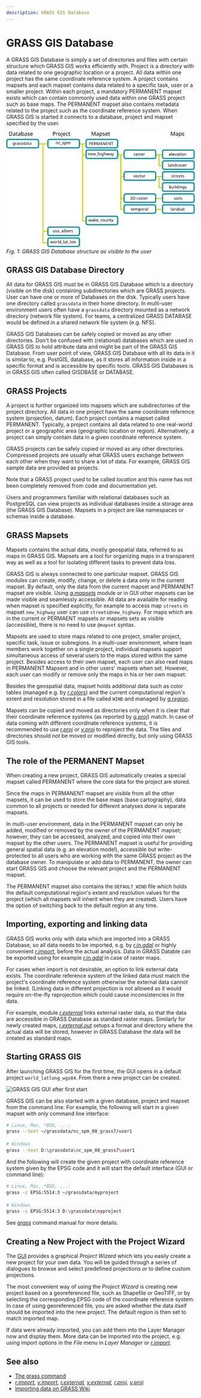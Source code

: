 ```yaml
---
description: GRASS GIS Database
---
```


# GRASS GIS Database

A GRASS GIS Database is simply a set of directories and files with
certain structure which GRASS GIS works efficiently with. Project is a
directory with data related to one geographic location or a project. All
data within one project has the same coordinate reference system. A
project contains mapsets and each mapset contains data related to a
specific task, user or a smaller project. Within each project, a
mandatory PERMANENT mapset exists which can contain commonly used data
within one GRASS project such as base maps. The PERMANENT mapset also
contains metadata related to the project such as the coordinate
reference system. When GRASS GIS is started it connects to a database,
project and mapset specified by the user.

![example: nc_spm - highway - elevation](grass_database.png)  
*Fig. 1: GRASS GIS Database structure as visible to the user*

## GRASS GIS Database Directory

All data for GRASS GIS must be in GRASS GIS Database which is a
directory (visible on the disk) containing subdirectories which are
GRASS projects. User can have one or more of Databases on the disk.
Typically users have one directory called `grassdata` in their home
directory. In multi-user environment users often have a `grassdata`
directory mounted as a network directory (network file system). For
teams, a centralized GRASS DATABASE would be defined in a shared network
file system (e.g. NFS).

GRASS GIS Databases can be safely copied or moved as any other
directories. Don't be confused with (relational) databases which are
used in GRASS GIS to hold attribute data and might be part of the GRASS
GIS Database. From user point of view, GRASS GIS Database with all its
data in it is similar to, e.g. PostGIS, database, as it stores all
information inside in a specific format and is accessible by specific
tools. GRASS GIS Databases is in GRASS GIS often called GISDBASE or
DATABASE.

## GRASS Projects

A project is further organized into mapsets which are subdirectories of
the project directory. All data in one project have the same coordinate
reference system (projection, datum). Each project contains a mapset
called PERMANENT. Typically, a project contains all data related to one
real-world project or a geographic area (geographic location or region).
Alternatively, a project can simply contain data in a given coordinate
reference system.

GRASS projects can be safely copied or moved as any other directories.
Compressed projects are usually what GRASS users exchange between each
other when they want to share a lot of data. For example, GRASS GIS
sample data are provided as projects.

Note that a GRASS project used to be called *location* and this name has
not been completely removed from code and documentation yet.

Users and programmers familiar with relational databases such as
PostgreSQL can view projects as individual databases inside a storage
area (the GRASS GIS Database). Mapsets in a project are like namespaces
or schemas inside a database.

## GRASS Mapsets

Mapsets contains the actual data, mostly geospatial data, referred to as
maps in GRASS GIS. Mapsets are a tool for organizing maps in a
transparent way as well as a tool for isolating different tasks to
prevent data loss.

GRASS GIS is always connected to one particular mapset. GRASS GIS
modules can create, modify, change, or delete a data only in the current
mapset. By default, only the data from the current mapset and PERMANENT
mapset are visible. Using [*g.mapsets*](g.mapsets.md) module or in GUI
other mapsets can be made visible and seamlessly accessible. All data
are available for reading when mapset is specified explicitly, for
example to access map `streets` in mapset `new_highway` user can use
`streets@new_highway`. For maps which are in the current or PERMAENT
mapsets or mapsets sets as visible (accessible), there is no need to use
`@mapset` syntax.

Mapsets are used to store maps related to one project, smaller project,
specific task, issue or subregions. In a multi-user environment, where
team members work together on a single project, individual mapsets
support simultaneous access of several users to the maps stored within
the same project. Besides access to their own mapset, each user can also
read maps in PERMANENT Mapsent and in other users' mapsets when set.
However, each user can modify or remove only the maps in his or her own
mapset.

Besides the geospatial data, mapset holds additional data such as color
tables (managed e.g. by [*r.colors*](r.colors.md)) and the current
computational region's extent and resolution stored in a file called
`WIND` and managed by [*g.region*](g.region.md).

Mapsets can be copied and moved as directories only when it is clear
that their coordinate reference systems (as reported by
[*g.proj*](g.proj.md)) match. In case of data coming with different
coordinate reference systems, it is recommended to use
[*r.proj*](r.proj.md) or [*v.proj*](v.proj.md) to reproject the data.
The files and directories should not be moved or modified directly, but
only using GRASS GIS tools.

## The role of the PERMANENT Mapset

When creating a new project, GRASS GIS automatically creates a special
mapset called PERMANENT where the core data for the project are stored.

Since the maps in PERMANENT mapset are visible from all the other
mapsets, it can be used to store the base maps (base cartography), data
common to all projects or needed for different analyses done is separate
mapsets.

In multi-user environment, data in the PERMANENT mapset can only be
added, modified or removed by the owner of the PERMANENT mapset;
however, they can be accessed, analyzed, and copied into their own
mapset by the other users. The PERMANENT mapset is useful for providing
general spatial data (e.g. an elevation model), accessible but
write-protected to all users who are working with the same GRASS project
as the database owner. To manipulate or add data to PERMANENT, the owner
can start GRASS GIS and choose the relevant project and the PERMANENT
mapset.

The PERMANENT mapset also contains the `DEFAULT_WIND` file which holds
the default computational region's extent and resolution values for the
project (which all mapsets will inherit when they are created). Users
have the option of switching back to the default region at any time.

## Importing, exporting and linking data

GRASS GIS works only with data which are imported into a GRASS Database,
so all data needs to be imported, e.g. by [*r.in.gdal*](r.in.gdal.md) or
highly convenient [*r.import*](r.import.md), before the actual analysis.
Data in GRASS Datable can be exported using for example
[*r.in.gdal*](r.in.gdal.md) in case of raster maps.

For cases when import is not desirable, an option to link external data
exists. The coordinate reference system of the linked data must match
the project's coordinate reference system otherwise the external data
cannot be linked. (Linking data in different projection is not allowed
as it would require on-the-fly reprojection which could cause
inconsistencies in the data.

For example, module [*r.external*](r.external.md) links external raster
data, so that the data are accessible in GRASS Database as standard
raster maps. Similarly for newly created maps,
[*r.external.out*](r.external.out.md) setups a format and directory
where the actual data will be stored, however in GRASS Database the data
will be created as standard maps.

## Starting GRASS GIS

After launching GRASS GIS for the first time, the GUI opens in a default
project `world_latlong_wgs84`. From there a new project can be created.

![GRASS GIS GUI after first start](grass_start.png)  

GRASS GIS can be also started with a given database, project and mapset
from the command line. For example, the following will start in a given
mapset with only command line interface:

```sh
# Linux, Mac, *BSD, ...:
grass --text ~/grassdata/nc_spm_08_grass7/user1

# Windows
grass --text D:\grassdata\nc_spm_08_grass7\user1
```

And the following will create the given project with coordinate
reference system given by the EPSG code and it will start the default
interface (GUI or command line):

```sh
# Linux, Mac, *BSD, ...:
grass -c EPSG:5514:3 ~/grassdata/myproject

# Windows
grass -c EPSG:5514:3 D:\grassdata\myproject
```

See [*grass*](grass.md) command manual for more details.

## Creating a New Project with the Project Wizard

The [GUI](wxGUI.md) provides a graphical *Project Wizard* which lets you
easily create a new project for your own data. You will be guided
through a series of dialogues to browse and select predefined
projections or to define custom projections.

The most convenient way of using the *Project Wizard* is creating new
project based on a georeferenced file, such as Shapefile or GeoTIFF, or
by selecting the corresponding EPSG code of the coordinate reference
system. In case of using georeferenced file, you are asked whether the
data itself should be imported into the new project. The default region
is then set to match imported map.

If data were already imported, you can add them into the Layer Manager
now and display them. More data can be imported into the project, e.g.
using import options in the *File* menu in *Layer Manager* or
[*r.import*](r.import.md).

## See also

- [The grass command](grass.md)
- *[r.import](r.import.md), [v.import](v.import.md), [r.external](r.external.md),*
  *[v.external](v.external.md), [r.proj](r.proj.md), [v.proj](v.proj.md)*
- [Importing data on GRASS Wiki](https://grasswiki.osgeo.org/wiki/Importing_data)
